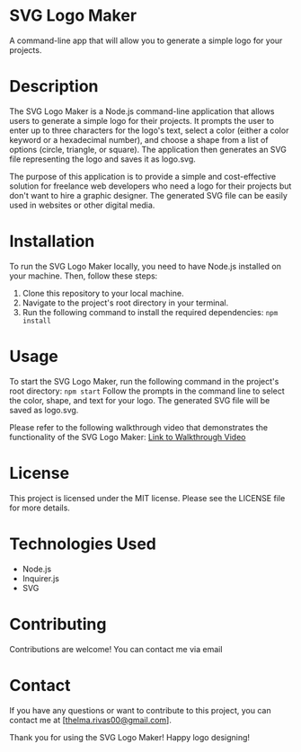 # SVG Logo Maker
A command-line app that will allow you to generate a simple logo for your projects.

# Description
The SVG Logo Maker is a Node.js command-line application that allows users to generate a simple logo for their projects. It prompts the user to enter up to three characters for the logo's text, select a color (either a color keyword or a hexadecimal number), and choose a shape from a list of options (circle, triangle, or square). The application then generates an SVG file representing the logo and saves it as logo.svg.

The purpose of this application is to provide a simple and cost-effective solution for freelance web developers who need a logo for their projects but don't want to hire a graphic designer. The generated SVG file can be easily used in websites or other digital media.


# Installation

To run the SVG Logo Maker locally, you need to have Node.js installed on your machine. Then, follow these steps:

1. Clone this repository to your local machine.
2. Navigate to the project's root directory in your terminal.
3. Run the following command to install the required dependencies: ``` npm install ``` 

# Usage

To start the SVG Logo Maker, run the following command in the project's root directory: ```npm start```
Follow the prompts in the command line to select the color, shape, and text for your logo. The generated SVG file will be saved as logo.svg.

Please refer to the following walkthrough video that demonstrates the functionality of the SVG Logo Maker:
[Link to Walkthrough Video](https://drive.google.com/file/d/1fJsndz208SBr2XFqRqq2atdsuzPfOwRY/view)


# License 

This project is licensed under the MIT license. Please see the LICENSE file for more details.

# Technologies Used
- Node.js
- Inquirer.js
- SVG

# Contributing
Contributions are welcome! You can contact me via email 

# Contact
If you have any questions or want to contribute to this project, you can contact me at [thelma.rivas00@gmail.com].

Thank you for using the SVG Logo Maker! Happy logo designing!
